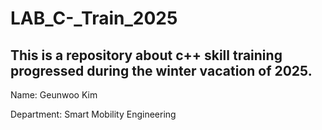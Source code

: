 # LAB_C-_Train_2025
This is a repository about c++ skill training progressed during the winter vacation of 2025.
--------------


Name: Geunwoo Kim  

Department: Smart Mobility Engineering
